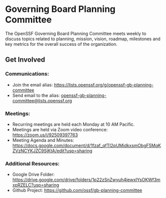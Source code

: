 # Governing Board Planning Committee
The OpenSSF Governing Board Planning Committee meets weekly to discuss topics related to planning, mission, vision, roadmap, milestones and key metrics for the overall success of the organization.
## Get Involved

### Communications:
- Join the email alias: https://lists.openssf.org/g/openssf-gb-planning-committee
- Send email to the alias: openssf-gb-planning-committee@lists.openssf.org

### Meetings:
- Recurring meetings are held each Monday at 10 AM Pacific.
- Meetings are held via Zoom video conference: https://zoom.us/j/92509397763
- Meeting Agenda and Minutes: https://docs.google.com/document/d/1fzaf_qfTI2pUMidkxsmObgF5MqKZVzNCYKJZC9SjKtA/edit?usp=sharing

### Additional Resources:
- Google Drive Folder: https://drive.google.com/drive/folders/1p22zSnZwyuh4iewxIYsOKWf3mxpRZELC?usp=sharing
- Github Project: https://github.com/ossf/gb-planning-committee
